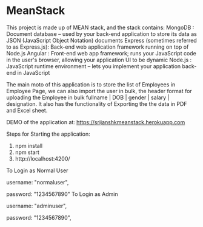 # MeanStack

This project is made up of MEAN stack, and the stack contains: 
  MongoDB : Document database – used by your back-end application to store its data as JSON (JavaScript Object Notation) documents
  Express (sometimes referred to as Express.js): Back-end web application framework running on top of Node.js
  Angular : Front-end web app framework; runs your JavaScript code in the user's browser, allowing your application UI to be dynamic
  Node.js : JavaScript runtime environment – lets you implement your application back-end in JavaScript

The main moto of this application is to store the list of Employees in Employee Page, we can also import the user in bulk, the header format for uploading the Employee in bulk  fullname | DOB | gender | salary | designation. It also has the functionality of Exporting the the data in PDF and Excel sheet.


DEMO of the application at: 
https://srijanshkmeanstack.herokuapp.com


Steps for Starting the application: 

1. npm install
2. npm start
3. http://localhost:4200/ 

To Login as Normal User

username: "normaluser",

password: "1234567890"
To Login as Admin

username: "adminuser",

password: "1234567890",




